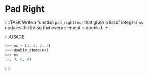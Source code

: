 # Pad Right

::::TASK
Write a function `pad_right(ns)` that given a list of integers `ns` updates the list so that every element is doubled.
::::

::::USAGE

```python
>>> ns = [1, 2, 3, 4]
>>> double_items(ns)
>>> ns
[2, 4, 6, 8]
```

::::

